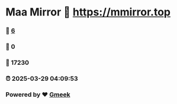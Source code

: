 # Maa Mirror :link: https://mmirror.top 
### :page_facing_up: [6](https://mmirror.top/tag.html) 
### :speech_balloon: 0 
### :hibiscus: 17230 
### :alarm_clock: 2025-03-29 04:09:53 
### Powered by :heart: [Gmeek](https://github.com/Meekdai/Gmeek)
